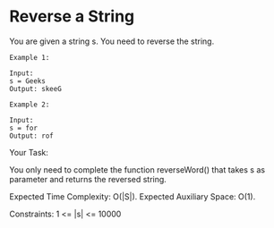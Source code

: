 # Reverse a String

You are given a string s. You need to reverse the string.


```
Example 1:

Input:
s = Geeks
Output: skeeG

```



```
Example 2:

Input:
s = for
Output: rof

```


Your Task:

You only need to complete the function reverseWord() that takes s as parameter and returns the reversed string.

Expected Time Complexity: O(|S|).
Expected Auxiliary Space: O(1).

Constraints:
1 <= |s| <= 10000
